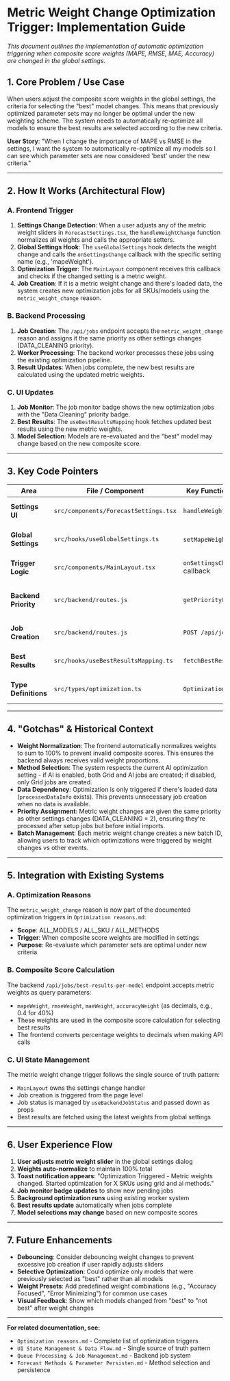# Metric Weight Change Optimization Trigger: Implementation Guide

*This document outlines the implementation of automatic optimization triggering when composite score weights (MAPE, RMSE, MAE, Accuracy) are changed in the global settings.*

## 1. Core Problem / Use Case

When users adjust the composite score weights in the global settings, the criteria for selecting the "best" model changes. This means that previously optimized parameter sets may no longer be optimal under the new weighting scheme. The system needs to automatically re-optimize all models to ensure the best results are selected according to the new criteria.

**User Story**: "When I change the importance of MAPE vs RMSE in the settings, I want the system to automatically re-optimize all my models so I can see which parameter sets are now considered 'best' under the new criteria."

---

## 2. How It Works (Architectural Flow)

### A. Frontend Trigger
1. **Settings Change Detection**: When a user adjusts any of the metric weight sliders in `ForecastSettings.tsx`, the `handleWeightChange` function normalizes all weights and calls the appropriate setters.
2. **Global Settings Hook**: The `useGlobalSettings` hook detects the weight change and calls the `onSettingsChange` callback with the specific setting name (e.g., 'mapeWeight').
3. **Optimization Trigger**: The `MainLayout` component receives this callback and checks if the changed setting is a metric weight.
4. **Job Creation**: If it is a metric weight change and there's loaded data, the system creates new optimization jobs for all SKUs/models using the `metric_weight_change` reason.

### B. Backend Processing
1. **Job Creation**: The `/api/jobs` endpoint accepts the `metric_weight_change` reason and assigns it the same priority as other settings changes (DATA_CLEANING priority).
2. **Worker Processing**: The backend worker processes these jobs using the existing optimization pipeline.
3. **Result Updates**: When jobs complete, the new best results are calculated using the updated metric weights.

### C. UI Updates
1. **Job Monitor**: The job monitor badge shows the new optimization jobs with the "Data Cleaning" priority badge.
2. **Best Results**: The `useBestResultsMapping` hook fetches updated best results using the new metric weights.
3. **Model Selection**: Models are re-evaluated and the "best" model may change based on the new composite score.

---

## 3. Key Code Pointers

| Area                     | File / Component                     | Key Function / Hook         | Purpose                                                      |
| ------------------------ | ------------------------------------ | --------------------------- | ------------------------------------------------------------ |
| **Settings UI**          | `src/components/ForecastSettings.tsx` | `handleWeightChange`        | Auto-normalizes weights and triggers setters                 |
| **Global Settings**      | `src/hooks/useGlobalSettings.ts`     | `setMapeWeight`, etc.       | Detects weight changes and calls onSettingsChange           |
| **Trigger Logic**        | `src/components/MainLayout.tsx`      | `onSettingsChange` callback | Creates optimization jobs when weights change               |
| **Backend Priority**     | `src/backend/routes.js`              | `getPriorityFromReason`     | Assigns DATA_CLEANING priority to metric_weight_change      |
| **Job Creation**         | `src/backend/routes.js`              | `POST /api/jobs`            | Creates jobs with metric_weight_change reason               |
| **Best Results**         | `src/hooks/useBestResultsMapping.ts` | `fetchBestResults`          | Uses updated weights to calculate composite scores          |
| **Type Definitions**     | `src/types/optimization.ts`          | `OptimizationQueueItem`     | Includes metric_weight_change in reason union type          |

---

## 4. "Gotchas" & Historical Context

- **Weight Normalization**: The frontend automatically normalizes weights to sum to 100% to prevent invalid composite scores. This ensures the backend always receives valid weight proportions.
- **Method Selection**: The system respects the current AI optimization setting - if AI is enabled, both Grid and AI jobs are created; if disabled, only Grid jobs are created.
- **Data Dependency**: Optimization is only triggered if there's loaded data (`processedDataInfo` exists). This prevents unnecessary job creation when no data is available.
- **Priority Assignment**: Metric weight changes are given the same priority as other settings changes (DATA_CLEANING = 2), ensuring they're processed after setup jobs but before initial imports.
- **Batch Management**: Each metric weight change creates a new batch ID, allowing users to track which optimizations were triggered by weight changes vs other events.

---

## 5. Integration with Existing Systems

### A. Optimization Reasons
The `metric_weight_change` reason is now part of the documented optimization triggers in `Optimization reasons.md`:
- **Scope**: ALL_MODELS / ALL_SKU / ALL_METHODS
- **Trigger**: When composite score weights are modified in settings
- **Purpose**: Re-evaluate which parameter sets are optimal under new criteria

### B. Composite Score Calculation
The backend `/api/jobs/best-results-per-model` endpoint accepts metric weights as query parameters:
- `mapeWeight`, `rmseWeight`, `maeWeight`, `accuracyWeight` (as decimals, e.g., 0.4 for 40%)
- These weights are used in the composite score calculation for selecting best results
- The frontend converts percentage weights to decimals when making API calls

### C. UI State Management
The metric weight change trigger follows the single source of truth pattern:
- `MainLayout` owns the settings change handler
- Job creation is triggered from the page level
- Job status is managed by `useBackendJobStatus` and passed down as props
- Best results are fetched using the latest weights from global settings

---

## 6. User Experience Flow

1. **User adjusts metric weight slider** in the global settings dialog
2. **Weights auto-normalize** to maintain 100% total
3. **Toast notification appears**: "Optimization Triggered - Metric weights changed. Started optimization for X SKUs using grid and ai methods."
4. **Job monitor badge updates** to show new pending jobs
5. **Background optimization runs** using existing worker system
6. **Best results update** automatically when jobs complete
7. **Model selections may change** based on new composite scores

---

## 7. Future Enhancements

- **Debouncing**: Consider debouncing weight changes to prevent excessive job creation if user rapidly adjusts sliders
- **Selective Optimization**: Could optimize only models that were previously selected as "best" rather than all models
- **Weight Presets**: Add predefined weight combinations (e.g., "Accuracy Focused", "Error Minimizing") for common use cases
- **Visual Feedback**: Show which models changed from "best" to "not best" after weight changes

---

**For related documentation, see:**
- `Optimization reasons.md` - Complete list of optimization triggers
- `UI State Management & Data Flow.md` - Single source of truth pattern
- `Queue Processing & Job Management.md` - Backend job system
- `Forecast Methods & Parameter Persisten.md` - Method selection and persistence 